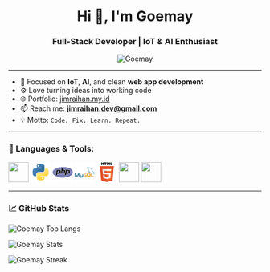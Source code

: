 <h1 align="center">Hi 👋, I'm Goemay</h1>
<h3 align="center">Full-Stack Developer | IoT & AI Enthusiast</h3>

<p align="center">
  <img src="https://komarev.com/ghpvc/?username=Goemay&label=Profile%20views&color=0e75b6&style=flat" alt="Goemay" />
</p>

---

- 🧠 Focused on **IoT**, **AI**, and clean **web app development**  
- ⚙️ Love turning ideas into working code  
- 🌐 Portfolio: [jimraihan.my.id](https://jimraihan.my.id)  
- 📫 Reach me: **jimraihan.dev@gmail.com**  
- 💡 Motto: `Code. Fix. Learn. Repeat.`  

---

<h3 align="left">🧰 Languages & Tools:</h3>
<p align="left">
  <a href="https://www.arduino.cc/" target="_blank"><img src="https://cdn.worldvectorlogo.com/logos/arduino-1.svg" width="40" height="40"/></a>
  <a href="https://www.python.org" target="_blank"><img src="https://raw.githubusercontent.com/devicons/devicon/master/icons/python/python-original.svg" width="40" height="40"/></a>
  <a href="https://www.php.net" target="_blank"><img src="https://raw.githubusercontent.com/devicons/devicon/master/icons/php/php-original.svg" width="40" height="40"/></a>
  <a href="https://www.mysql.com/" target="_blank"><img src="https://raw.githubusercontent.com/devicons/devicon/master/icons/mysql/mysql-original-wordmark.svg" width="40" height="40"/></a>
  <a href="https://developer.mozilla.org/en-US/docs/Web/HTML" target="_blank"><img src="https://raw.githubusercontent.com/devicons/devicon/master/icons/html5/html5-original-wordmark.svg" width="40" height="40"/></a>
  <a href="https://tailwindcss.com/" target="_blank"><img src="https://www.vectorlogo.zone/logos/tailwindcss/tailwindcss-icon.svg" width="40" height="40"/></a>
  <a href="https://git-scm.com/" target="_blank"><img src="https://www.vectorlogo.zone/logos/git-scm/git-scm-icon.svg" width="40" height="40"/></a>
</p>

---

### 📈 GitHub Stats
<p align="left">
  <img src="https://github-readme-stats.vercel.app/api/top-langs?username=Goemay&show_icons=true&layout=compact&theme=dark" alt="Goemay Top Langs" />
</p>

<p align="left">
  <img src="https://github-readme-stats.vercel.app/api?username=Goemay&show_icons=true&theme=dark" alt="Goemay Stats" />
</p>

<p align="left">
  <img src="https://github-readme-streak-stats.herokuapp.com/?user=Goemay&theme=dark" alt="Goemay Streak" />
</p>
